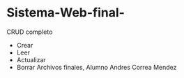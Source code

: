 # Sistema-Web-final-
CRUD completo 
- Crear
- Leer
- Actualizar
- Borrar
Archivos finales, Alumno Andres Correa Mendez
